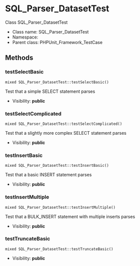 SQL_Parser_DatasetTest
===============

Class SQL_Parser_DatasetTest




* Class name: SQL_Parser_DatasetTest
* Namespace: 
* Parent class: PHPUnit_Framework_TestCase







Methods
-------


### testSelectBasic

    mixed SQL_Parser_DatasetTest::testSelectBasic()

Test that a simple SELECT statement parses



* Visibility: **public**




### testSelectComplicated

    mixed SQL_Parser_DatasetTest::testSelectComplicated()

Test that a slightly more complex SELECT statement parses



* Visibility: **public**




### testInsertBasic

    mixed SQL_Parser_DatasetTest::testInsertBasic()

Test that a basic INSERT statement parses



* Visibility: **public**




### testInsertMultiple

    mixed SQL_Parser_DatasetTest::testInsertMultiple()

Test that a BULK_INSERT statement with multiple inserts parses



* Visibility: **public**




### testTruncateBasic

    mixed SQL_Parser_DatasetTest::testTruncateBasic()





* Visibility: **public**



